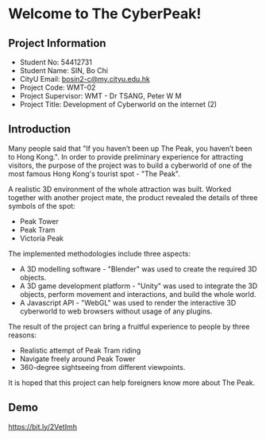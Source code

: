 # Welcome to The CyberPeak!

## Project Information
- Student No:	54412731
- Student Name:	SIN, Bo Chi
- CityU Email:	bosin2-c@my.cityu.edu.hk
- Project Code:	WMT-02
- Project Supervisor:	WMT - Dr TSANG, Peter W M
- Project Title: Development of Cyberworld on the internet (2)

## Introduction
Many people said that "If you haven’t been up The Peak, you haven’t been to Hong Kong.". In order to provide preliminary experience for attracting visitors, the purpose of the project was to build a cyberworld of one of the most famous Hong Kong's tourist spot - "The Peak". 

A realistic 3D environment of the whole attraction was built. Worked together with another project mate, the product revealed the details of three symbols of the spot: 
- Peak Tower
- Peak Tram 
- Victoria Peak

The implemented methodologies include three aspects:
- A 3D modelling software - "Blender" was used to create the required 3D objects. 
- A 3D game development platform - "Unity" was used to integrate the 3D objects, perform movement and interactions, and build the whole world. 
- A Javascript API - "WebGL" was used to render the interactive 3D cyberworld to web browsers without usage of any plugins. 

The result of the project can bring a fruitful experience to people by three reasons: 
- Realistic attempt of Peak Tram riding
- Navigate freely around Peak Tower
- 360-degree sightseeing from different viewpoints. 

It is hoped that this project can help foreigners know more about The Peak.

## Demo
<https://bit.ly/2VetImh>
